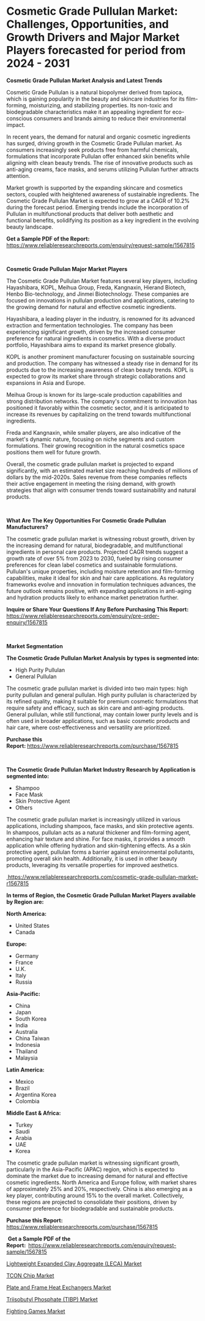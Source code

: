 <p><h1>Cosmetic Grade Pullulan Market: Challenges, Opportunities, and Growth Drivers and Major Market Players forecasted for period from 2024 - 2031</h1></p><p><strong>Cosmetic Grade Pullulan Market Analysis and Latest Trends</strong></p>
<p><p>Cosmetic Grade Pullulan is a natural biopolymer derived from tapioca, which is gaining popularity in the beauty and skincare industries for its film-forming, moisturizing, and stabilizing properties. Its non-toxic and biodegradable characteristics make it an appealing ingredient for eco-conscious consumers and brands aiming to reduce their environmental impact. </p><p>In recent years, the demand for natural and organic cosmetic ingredients has surged, driving growth in the Cosmetic Grade Pullulan market. As consumers increasingly seek products free from harmful chemicals, formulations that incorporate Pullulan offer enhanced skin benefits while aligning with clean beauty trends. The rise of innovative products such as anti-aging creams, face masks, and serums utilizing Pullulan further attracts attention.</p><p>Market growth is supported by the expanding skincare and cosmetics sectors, coupled with heightened awareness of sustainable ingredients. The Cosmetic Grade Pullulan Market is expected to grow at a CAGR of 10.2% during the forecast period. Emerging trends include the incorporation of Pullulan in multifunctional products that deliver both aesthetic and functional benefits, solidifying its position as a key ingredient in the evolving beauty landscape.</p></p>
<p><strong>Get a Sample PDF of the Report:&nbsp;</strong> <a href="https://www.reliableresearchreports.com/enquiry/request-sample/1567815?utm_campaign=1399&utm_medium=2&utm_source=Github&utm_content=ia&utm_term=02102024&utm_id=cosmetic-grade-pullulan">https://www.reliableresearchreports.com/enquiry/request-sample/1567815</a></p>
<p>&nbsp;</p>
<p><strong>Cosmetic Grade Pullulan Major Market Players</strong></p>
<p><p>The Cosmetic Grade Pullulan Market features several key players, including Hayashibara, KOPL, Meihua Group, Freda, Kangnaxin, Hierand Biotech, Henbo Bio-technology, and Jinmei Biotechnology. These companies are focused on innovations in pullulan production and applications, catering to the growing demand for natural and effective cosmetic ingredients.</p><p>Hayashibara, a leading player in the industry, is renowned for its advanced extraction and fermentation technologies. The company has been experiencing significant growth, driven by the increased consumer preference for natural ingredients in cosmetics. With a diverse product portfolio, Hayashibara aims to expand its market presence globally.</p><p>KOPL is another prominent manufacturer focusing on sustainable sourcing and production. The company has witnessed a steady rise in demand for its products due to the increasing awareness of clean beauty trends. KOPL is expected to grow its market share through strategic collaborations and expansions in Asia and Europe.</p><p>Meihua Group is known for its large-scale production capabilities and strong distribution networks. The company's commitment to innovation has positioned it favorably within the cosmetic sector, and it is anticipated to increase its revenues by capitalizing on the trend towards multifunctional ingredients.</p><p>Freda and Kangnaxin, while smaller players, are also indicative of the market's dynamic nature, focusing on niche segments and custom formulations. Their growing recognition in the natural cosmetics space positions them well for future growth.</p><p>Overall, the cosmetic grade pullulan market is projected to expand significantly, with an estimated market size reaching hundreds of millions of dollars by the mid-2020s. Sales revenue from these companies reflects their active engagement in meeting the rising demand, with growth strategies that align with consumer trends toward sustainability and natural products.</p></p>
<p>&nbsp;</p>
<p><strong>What Are The Key Opportunities For Cosmetic Grade Pullulan Manufacturers?</strong></p>
<p><p>The cosmetic grade pullulan market is witnessing robust growth, driven by the increasing demand for natural, biodegradable, and multifunctional ingredients in personal care products. Projected CAGR trends suggest a growth rate of over 5% from 2023 to 2030, fueled by rising consumer preferences for clean label cosmetics and sustainable formulations. Pullulan's unique properties, including moisture retention and film-forming capabilities, make it ideal for skin and hair care applications. As regulatory frameworks evolve and innovation in formulation techniques advances, the future outlook remains positive, with expanding applications in anti-aging and hydration products likely to enhance market penetration further.</p></p>
<p><strong>Inquire or Share Your Questions If Any Before Purchasing This Report:</strong> <a href="https://www.reliableresearchreports.com/enquiry/pre-order-enquiry/1567815?utm_campaign=1399&utm_medium=2&utm_source=Github&utm_content=ia&utm_term=02102024&utm_id=cosmetic-grade-pullulan">https://www.reliableresearchreports.com/enquiry/pre-order-enquiry/1567815</a></p>
<p>&nbsp;</p>
<p><strong>Market Segmentation</strong></p>
<p><strong>The Cosmetic Grade Pullulan Market Analysis by types is segmented into:</strong></p>
<p><ul><li>High Purity Pullulan</li><li>General Pullulan</li></ul></p>
<p><p>The cosmetic grade pullulan market is divided into two main types: high purity pullulan and general pullulan. High purity pullulan is characterized by its refined quality, making it suitable for premium cosmetic formulations that require safety and efficacy, such as skin care and anti-aging products. General pullulan, while still functional, may contain lower purity levels and is often used in broader applications, such as basic cosmetic products and hair care, where cost-effectiveness and versatility are prioritized.</p></p>
<p><strong>Purchase this Report:&nbsp;</strong><a href="https://www.reliableresearchreports.com/purchase/1567815?utm_campaign=1399&utm_medium=2&utm_source=Github&utm_content=ia&utm_term=02102024&utm_id=cosmetic-grade-pullulan">https://www.reliableresearchreports.com/purchase/1567815</a></p>
<p>&nbsp;</p>
<p><strong>The Cosmetic Grade Pullulan Market Industry Research by Application is segmented into:</strong></p>
<p><ul><li>Shampoo</li><li>Face Mask</li><li>Skin Protective Agent</li><li>Others</li></ul></p>
<p><p>The cosmetic grade pullulan market is increasingly utilized in various applications, including shampoos, face masks, and skin protective agents. In shampoos, pullulan acts as a natural thickener and film-forming agent, enhancing hair texture and shine. For face masks, it provides a smooth application while offering hydration and skin-tightening effects. As a skin protective agent, pullulan forms a barrier against environmental pollutants, promoting overall skin health. Additionally, it is used in other beauty products, leveraging its versatile properties for improved aesthetics.</p></p>
<p><a href="https://www.reliableresearchreports.com/cosmetic-grade-pullulan-market-r1567815?utm_campaign=1399&utm_medium=2&utm_source=Github&utm_content=ia&utm_term=02102024&utm_id=cosmetic-grade-pullulan">&nbsp;https://www.reliableresearchreports.com/cosmetic-grade-pullulan-market-r1567815</a></p>
<p><strong>In terms of Region, the Cosmetic Grade Pullulan Market Players available by Region are:</strong></p>
<p>
    <p> <strong> North America: </strong>
        <ul>
            <li>United States</li>
            <li>Canada</li>
        </ul>
        </p> 
    <p> <strong> Europe: </strong>
        <ul>
            <li>Germany</li>
            <li>France</li>
            <li>U.K.</li>
            <li>Italy</li>
            <li>Russia</li>
        </ul>
        </p> 
    <p> <strong> Asia-Pacific: </strong>
        <ul>
            <li>China</li>
            <li>Japan</li>
            <li>South Korea</li>
            <li>India</li>
            <li>Australia</li>
            <li>China Taiwan</li>
            <li>Indonesia</li>
            <li>Thailand</li>
            <li>Malaysia</li>
        </ul>
        </p> 
    <p> <strong> Latin America: </strong>
        <ul>
            <li>Mexico</li>
            <li>Brazil</li>
            <li>Argentina Korea</li>
            <li>Colombia</li>
        </ul>
        </p> 
    <p> <strong> Middle East & Africa: </strong>
        <ul>
            <li>Turkey</li>
            <li>Saudi</li>
            <li>Arabia</li>
            <li>UAE</li>
            <li>Korea</li>
        </ul>
    </p>
    </p>
<p><p>The cosmetic grade pullulan market is witnessing significant growth, particularly in the Asia-Pacific (APAC) region, which is expected to dominate the market due to increasing demand for natural and effective cosmetic ingredients. North America and Europe follow, with market shares of approximately 25% and 20%, respectively. China is also emerging as a key player, contributing around 15% to the overall market. Collectively, these regions are projected to consolidate their positions, driven by consumer preference for biodegradable and sustainable products.</p></p>
<p><strong>Purchase this Report: </strong><a href="https://www.reliableresearchreports.com/purchase/1567815?utm_campaign=1399&utm_medium=2&utm_source=Github&utm_content=ia&utm_term=02102024&utm_id=cosmetic-grade-pullulan">https://www.reliableresearchreports.com/purchase/1567815</a></p>
<p>&nbsp;<strong>Get a Sample PDF of the Report:&nbsp;&nbsp;</strong><a href="https://www.reliableresearchreports.com/enquiry/request-sample/1567815?utm_campaign=1399&utm_medium=2&utm_source=Github&utm_content=ia&utm_term=02102024&utm_id=cosmetic-grade-pullulan">https://www.reliableresearchreports.com/enquiry/request-sample/1567815</a></p>
<p><strong></strong></p>
<p><p><a href="https://issuu.com/reportprime-2/docs/lightweight-expanded-clay-aggregate_e35f85d090b1fc?utm_campaign=1399&utm_medium=2&utm_source=Github&utm_content=ia&utm_term=02102024&utm_id=cosmetic-grade-pullulan">Lightweight Expanded Clay Aggregate (LECA) Market</a></p><p><a href="https://www.linkedin.com/pulse/role-tcon-chip-market-applications-tvmonitorlaptopmobile-phoneothers-ciioe?utm_campaign=1399&utm_medium=2&utm_source=Github&utm_content=ia&utm_term=02102024&utm_id=cosmetic-grade-pullulan">TCON Chip Market</a></p><p><a href="https://www.linkedin.com/pulse/pioneering-growth-analyzing-global-plate-frame-heat-exchangers-fsmue?trackingId=Hh76nbB0RgerPeuIq4l2SQ%3D%3D&utm_campaign=1399&utm_medium=2&utm_source=Github&utm_content=ia&utm_term=02102024&utm_id=cosmetic-grade-pullulan">Plate and Frame Heat Exchangers Market</a></p><p><a href="https://issuu.com/reportprime-2/docs/triisobutyl-phosphate-tibp-market-s_a0201a9e8cc827?utm_campaign=1399&utm_medium=2&utm_source=Github&utm_content=ia&utm_term=02102024&utm_id=cosmetic-grade-pullulan">Triisobutyl Phosphate (TIBP) Market</a></p><p><a href="https://www.linkedin.com/pulse/fighting-games-industry-forecast-market-shifts-strategic-imperatives-httaf?trackingId=bGyXiECETiuplwuWV6QrEQ%3D%3D&utm_campaign=1399&utm_medium=2&utm_source=Github&utm_content=ia&utm_term=02102024&utm_id=cosmetic-grade-pullulan">Fighting Games Market</a></p></p>
